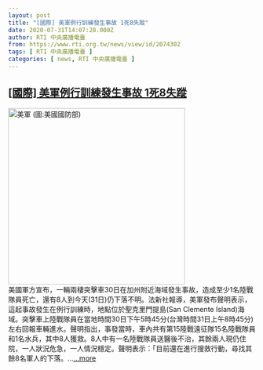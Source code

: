 ```yaml
---
layout: post
title: "[國際] 美軍例行訓練發生事故 1死8失蹤"
date: 2020-07-31T14:07:28.000Z
author: RTI 中央廣播電臺
from: https://www.rti.org.tw/news/view/id/2074302
tags: [ RTI 中央廣播電臺 ]
categories: [ news, RTI 中央廣播電臺 ]
---
```

<!--1596204448000-->
[[國際] 美軍例行訓練發生事故 1死8失蹤](https://www.rti.org.tw/news/view/id/2074302)
------

<div>
<img src="https://static.rti.org.tw/assets/thumbnails/2020/01/07/d3d2f3a61ab173188fe30650715c7220.JPG" width="360" alt="美軍 (圖:美國國防部)" title="美軍 (圖:美國國防部)"><br>美國軍方宣布，一輛兩棲突擊車30日在加州附近海域發生事故，造成至少1名陸戰隊員死亡，還有8人到今天(31日)仍下落不明。法新社報導，美軍發布聲明表示，這起事故發生在例行訓練時，地點位於聖克里門提島(San Clemente Island)海域。突擊車上陸戰隊員在當地時間30日下午5時45分(台灣時間31日上午8時45分)左右回報車輛進水。聲明指出，事發當時，車內共有第15陸戰遠征隊15名陸戰隊員和1名水兵，其中8人獲救。8人中有一名陸戰隊員送醫後不治，其餘兩人現仍住院，一人狀況危急，一人情況穩定。聲明表示：「目前還在進行搜救行動，尋找其餘8名軍人的下落。...<a target="_blank" href="https://www.rti.org.tw/news/view/id/2074302">...more</a>
</div>
